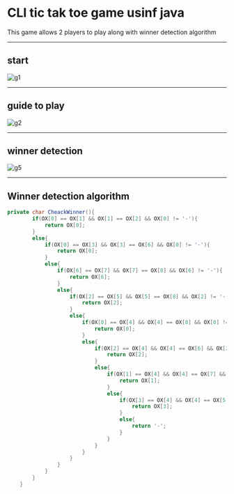 # **CLI tic tak toe game usinf java**
This game allows 2 players to play along with winner detection algorithm

***
## **start**
![g1](https://user-images.githubusercontent.com/57058371/104184670-d0ed1700-5439-11eb-8828-cb12fcfeb85d.jpg)
***
## **guide to play**
![g2](https://user-images.githubusercontent.com/57058371/104185092-7c966700-543a-11eb-8af3-6abb7b394986.jpg)
***
## **winner detection**
![g5](https://user-images.githubusercontent.com/57058371/104185239-b7989a80-543a-11eb-92d9-deaa98ab284c.jpg)
***
## **Winner detection algorithm**

```java
private char CheackWinner(){
        if(OX[0] == OX[1] && OX[1] == OX[2] && OX[0] != '-'){
            return OX[0];
        }
        else{
            if(OX[0] == OX[3] && OX[3] == OX[6] && OX[0] != '-'){
                return OX[0];
            }
            else{
                if(OX[6] == OX[7] && OX[7] == OX[8] && OX[6] != '-'){
                    return OX[6];
                }
                else{
                    if(OX[2] == OX[5] && OX[5] == OX[8] && OX[2] != '-'){
                        return OX[2];
                    }
                    else{
                        if(OX[0] == OX[4] && OX[4] == OX[8] && OX[0] != '-'){
                            return OX[0];
                        }
                        else{
                            if(OX[2] == OX[4] && OX[4] == OX[6] && OX[2] != '-'){
                                return OX[2];
                            }
                            else{
                                if(OX[1] == OX[4] && OX[4] == OX[7] && OX[1] != '-'){
                                    return OX[1];
                                }
                                else{
                                    if(OX[3] == OX[4] && OX[4] == OX[5] && OX[3] != '-'){
                                        return OX[3];
                                    }
                                    else{
                                        return '-'; 
                                    }
                                }
                            }
                        }
                    }
                }
            }
        }
    }
```
